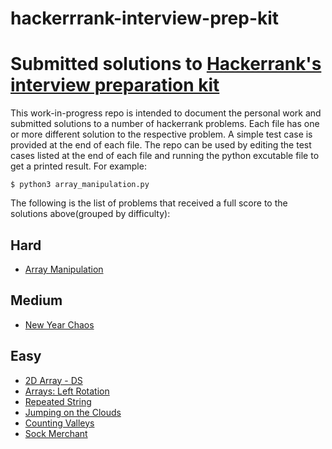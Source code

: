 # hackerrrank-interview-prep-kit

# Submitted solutions to [Hackerrank's interview preparation kit](https://www.hackerrank.com/interview/interview-preparation-kit)

This work-in-progress repo is intended to document the personal work and submitted solutions to a number of hackerrank problems.
Each file has one or more different solution to the respective problem. A simple test case is provided at the end of each file.
The repo can be used by editing the test cases listed at the end of each file and running the python excutable file to get a printed result. For example:

    $ python3 array_manipulation.py

The following is the list of problems that received a full score to the solutions above(grouped by difficulty):

## Hard

- [Array Manipulation](https://www.hackerrank.com/challenges/crush/problem)

## Medium

- [New Year Chaos](https://www.hackerrank.com/challenges/new-year-chaos/problem)

## Easy

- [2D Array - DS](https://www.hackerrank.com/challenges/2d-array/problem)
- [Arrays: Left Rotation](https://www.hackerrank.com/challenges/ctci-array-left-rotation/problem)
- [Repeated String](https://www.hackerrank.com/challenges/repeated-string/problem)
- [Jumping on the Clouds](https://www.hackerrank.com/challenges/jumping-on-the-clouds/problem)
- [Counting Valleys](https://www.hackerrank.com/challenges/counting-valleys/problem)
- [Sock Merchant](https://www.hackerrank.com/challenges/sock-merchant/problem)
